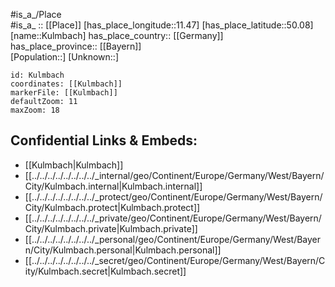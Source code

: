 ﻿---
location: [50.08,11.47] 
mapzoom: [7,12] 
mapmarker: city 
type: City
tags:
- geo/City


SpocWebEntityId: 31689
isDeleted: false
confidential: public

---
#is_a_/Place  
#is_a_ :: [[Place]] 
[has_place_longitude::11.47] 
[has_place_latitude::50.08] 
[name::Kulmbach] 
has_place_country:: [[Germany]]  
has_place_province:: [[Bayern]]  
[Population::] 
[Unknown::] 


```leaflet
id: Kulmbach
coordinates: [[Kulmbach]] 
markerFile: [[Kulmbach]] 
defaultZoom: 11 
maxZoom: 18
```


## Confidential Links & Embeds: 
- [[Kulmbach|Kulmbach]]  
- [[../../../../../../../../_internal/geo/Continent/Europe/Germany/West/Bayern/City/Kulmbach.internal|Kulmbach.internal]] 
- [[../../../../../../../../_protect/geo/Continent/Europe/Germany/West/Bayern/City/Kulmbach.protect|Kulmbach.protect]] 
- [[../../../../../../../../_private/geo/Continent/Europe/Germany/West/Bayern/City/Kulmbach.private|Kulmbach.private]] 
- [[../../../../../../../../_personal/geo/Continent/Europe/Germany/West/Bayern/City/Kulmbach.personal|Kulmbach.personal]] 
- [[../../../../../../../../_secret/geo/Continent/Europe/Germany/West/Bayern/City/Kulmbach.secret|Kulmbach.secret]] 
